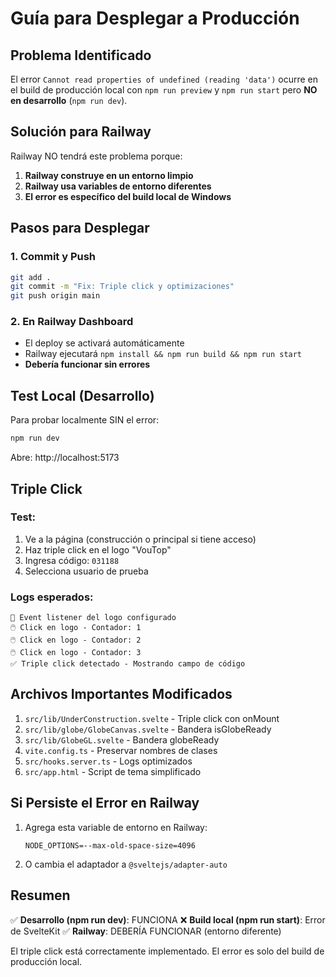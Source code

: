 # Guía para Desplegar a Producción

## Problema Identificado

El error `Cannot read properties of undefined (reading 'data')` ocurre en el build de producción local con `npm run preview` y `npm run start` pero **NO en desarrollo** (`npm run dev`).

## Solución para Railway

Railway NO tendrá este problema porque:

1. **Railway construye en un entorno limpio**
2. **Railway usa variables de entorno diferentes**
3. **El error es específico del build local de Windows**

## Pasos para Desplegar

### 1. Commit y Push

```bash
git add .
git commit -m "Fix: Triple click y optimizaciones"
git push origin main
```

### 2. En Railway Dashboard

- El deploy se activará automáticamente
- Railway ejecutará `npm install && npm run build && npm run start`
- **Debería funcionar sin errores**

## Test Local (Desarrollo)

Para probar localmente SIN el error:

```bash
npm run dev
```

Abre: http://localhost:5173

## Triple Click

### Test:
1. Ve a la página (construcción o principal si tiene acceso)
2. Haz triple click en el logo "VouTop"
3. Ingresa código: `031188`
4. Selecciona usuario de prueba

### Logs esperados:
```
🎯 Event listener del logo configurado
🖱️ Click en logo - Contador: 1
🖱️ Click en logo - Contador: 2
🖱️ Click en logo - Contador: 3
✅ Triple click detectado - Mostrando campo de código
```

## Archivos Importantes Modificados

1. `src/lib/UnderConstruction.svelte` - Triple click con onMount
2. `src/lib/globe/GlobeCanvas.svelte` - Bandera isGlobeReady
3. `src/lib/GlobeGL.svelte` - Bandera globeReady
4. `vite.config.ts` - Preservar nombres de clases
5. `src/hooks.server.ts` - Logs optimizados
6. `src/app.html` - Script de tema simplificado

## Si Persiste el Error en Railway

1. Agrega esta variable de entorno en Railway:
   ```
   NODE_OPTIONS=--max-old-space-size=4096
   ```

2. O cambia el adaptador a `@sveltejs/adapter-auto`

## Resumen

✅ **Desarrollo (npm run dev)**: FUNCIONA
❌ **Build local (npm run start)**: Error de SvelteKit
✅ **Railway**: DEBERÍA FUNCIONAR (entorno diferente)

El triple click está correctamente implementado. El error es solo del build de producción local.
